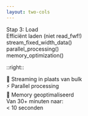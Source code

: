```yaml
---
layout: two-cols
---
```


<div class="text-3xl font-bold mb-8">
Stap 3: Load
</div>

<div class="text-xl mb-6">
Efficiënt laden (niet read_fwf!)
</div>

<div class="bg-gray-100 p-6 rounded text-sm font-mono space-y-1">
<div class="text-blue-600">stream_fixed_width_data()</div>
<div class="text-blue-600">parallel_processing()</div>
<div class="text-blue-600">memory_optimization()</div>
</div>

::right::

<v-click>

<div class="text-lg mt-16 space-y-4">
  <div>🌊 Streaming in plaats van bulk</div>
  <div>⚡ Parallel processing</div>
  <div>💾 Memory geoptimaliseerd</div>
</div>

<div class="mt-8 p-4 bg-purple-50 rounded">
  <div class="text-sm opacity-75">Van 30+ minuten naar:</div>
  <div class="font-bold text-2xl">&lt; 10 seconden</div>
</div>

</v-click>

<!--
🔧 TECH DETAIL 3 (45 sec)
"Niet meer read_fwf"
"Custom parser, parallel, snel"
-->
